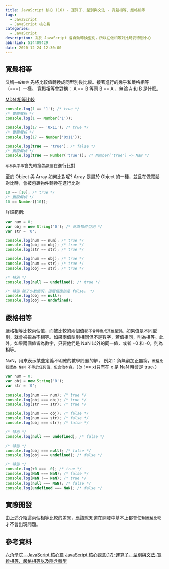 ```yaml
---
title: JavaScript 核心 (16) - 運算子、型別與文法 - 寬鬆相等、嚴格相等
tags:
  - JavaScript
  - JavaScript 核心篇
categories:
  - JavaScript
description: 由於 JavaScript 會自動轉換型別，所以在做相等對比時要特別小心
abbrlink: 514409429
date: 2020-12-24 12:30:00
---
```

## 寬鬆相等

又稱`一般相等`
先將比較值轉換成同型別後比較。接著進行的幾乎和嚴格相等（===）一樣。 寬鬆相等會對稱： A == B 等同 B == A ，無論 A 和 B 是什麼。

[MDN 相等比較](https://developer.mozilla.org/zh-TW/docs/Web/JavaScript/Equality_comparisons_and_sameness)

``` JavaScript
console.log(1 == '1'); /* true */
/* 實際解析 */
console.log(1 == Number('1'));

console.log(17 == '0x11'); /* true */
/* 實際解析 */
console.log(17 == Number('0x11'));

console.log(true == 'true'); /* false */
/* 實際解析 */
console.log(true == Number('true')); /* Number('true') => NaN */
```

`布林與字串`會先轉換為`數值`在進行比對

至於 Object 與 Array 如何比對呢?
Array 是屬於 Object 的一種，並且在做寬鬆對比時，會被包裹物件轉換在進行比對

``` JavaScript
10 == [10]; /* true */
/* 實際解析 */
10 == Number([10]);
```

詳細範例:

``` JavaScript
var num = 0;
var obj = new String('0'); /* 此為物件型別 */
var str = '0';

console.log(num == num); /* true */
console.log(obj == obj); /* true */
console.log(str == str); /* true */

console.log(num == obj); /* true */
console.log(num == str); /* true */
console.log(obj == str); /* true */

/* 特別 */
console.log(null == undefined); /* true */

/* 特別 除了少數情況，這兩個應該是 false。 */
console.log(obj == null);
console.log(obj == undefined);
```

## 嚴格相等

嚴格相等比較兩個值，而被比較的兩個值`都不會轉換成其他型別`。如果值是不同型別，就會被視為不相等。如果兩值型別相同但不是數字，若值相同，則為相等。此外，如果兩個值皆為數字，只要他們是 NaN 以外的同一值，或者 +0 和 -0，則為相等。

NaN，用來表示某些定義不明確的數學問題的解， 例如：負無窮加正無窮，`嚴格比較認為 NaN 不等於任何值，包含他本身。`（(x !== x)只有在 x 是 NaN 時會是 true。）

``` JavaScript
var num = 0;
var obj = new String('0');
var str = '0';

console.log(num === num); /* true */
console.log(obj === obj); /* true */
console.log(str === str); /* true */

console.log(num === obj); /* false */
console.log(num === str); /* false */
console.log(obj === str); /* false */

/* 特別 */
console.log(null === undefined); /* false */

/* 特別 */
console.log(obj === null); /* false */
console.log(obj === undefined); /* false */

/* 特別 */
console.log(+0 === -0); /* true */
console.log(NaN === NaN); /* false */ 
console.log(NaN !== NaN); /* true */ 
console.log(null === NaN); /* false */ 
console.log(undefined === NaN); /* false */ 
```

## 實際開發

由上述介紹這兩個相等比較的差異，應該就知道在開發中基本上都會使用`嚴格比較`才不會出現問題。

## 參考資料

[六角學院 - JavaScript 核心篇](https://www.hexschool.com/courses/js-core.html)
[JavaScript 核心觀念(17)-運算子、型別與文法-寬鬆相等、嚴格相等以及隱含轉型](https://hsiangfeng.github.io/javascript/20200628/4021116713/)
